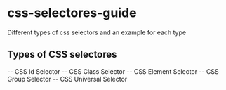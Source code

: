 # css-selectores-guide
Different types of css selectors and an example for each type

## Types of CSS selectores

-- CSS Id Selector
-- CSS Class Selector
-- CSS Element Selector
-- CSS Group Selector
-- CSS Universal Selector

